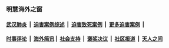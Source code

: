 
### 明慧海外之窗

####  [武汉肺炎](indexes/365.md?t=04031700) &nbsp;|&nbsp;  [迫害案例综述](indexes/328.md?t=04031700) &nbsp;|&nbsp; [迫害致死案例](indexes/277.md?t=04031700)  &nbsp;|&nbsp; [更多迫害案例](indexes/81.md?t=04031700)  &nbsp;|&nbsp; 
####  [时事评论](indexes/19.md?t=04031700) &nbsp;|&nbsp; [海外简讯](indexes/245.md?t=04031700)&nbsp;|&nbsp;  [社会支持](indexes/140.md?t=04031700) &nbsp;|&nbsp; [褒奖决议](indexes/282.md?t=04031700) &nbsp;|&nbsp; [社区报道](indexes/91.md?t=04031700)  &nbsp;|&nbsp; [天人之间](indexes/78.md?t=04031700) 


